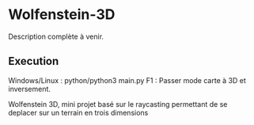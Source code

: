 # Wolfenstein-3D

Description complète à venir.

## Execution
  Windows/Linux : python/python3 main.py
  F1 : Passer mode carte à 3D et inversement.


Wolfenstein 3D, mini projet basé sur le raycasting permettant de se deplacer sur un terrain en trois dimensions

